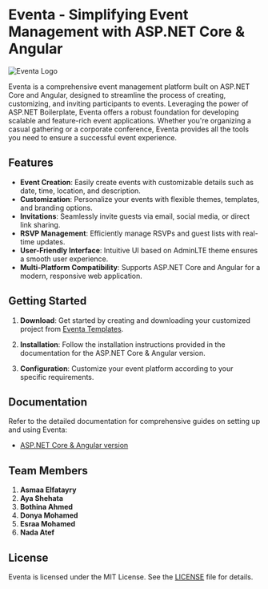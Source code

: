 # Eventa - Simplifying Event Management with ASP.NET Core & Angular

![Eventa Logo](https://static.vecteezy.com/system/resources/previews/012/710/072/non_2x/event-planner-template-hand-drawn-cartoon-flat-illustration-with-planning-schedule-time-management-business-agenda-and-calendar-concept-vector.jpg)

Eventa is a comprehensive event management platform built on ASP.NET Core and Angular, designed to streamline the process of creating, customizing, and inviting participants to events. Leveraging the power of ASP.NET Boilerplate, Eventa offers a robust foundation for developing scalable and feature-rich event applications. Whether you're organizing a casual gathering or a corporate conference, Eventa provides all the tools you need to ensure a successful event experience.

## Features

- **Event Creation**: Easily create events with customizable details such as date, time, location, and description.
- **Customization**: Personalize your events with flexible themes, templates, and branding options.
- **Invitations**: Seamlessly invite guests via email, social media, or direct link sharing.
- **RSVP Management**: Efficiently manage RSVPs and guest lists with real-time updates.
- **User-Friendly Interface**: Intuitive UI based on AdminLTE theme ensures a smooth user experience.
- **Multi-Platform Compatibility**: Supports ASP.NET Core and Angular for a modern, responsive web application.

## Getting Started

1. **Download**: Get started by creating and downloading your customized project from [Eventa Templates](https://aspnetboilerplate.com/Templates).

2. **Installation**: Follow the installation instructions provided in the documentation for the ASP.NET Core & Angular version.

3. **Configuration**: Customize your event platform according to your specific requirements.



## Documentation

Refer to the detailed documentation for comprehensive guides on setting up and using Eventa:
- [ASP.NET Core & Angular version](https://aspnetboilerplate.com/Templates)

## Team Members

1. **Asmaa Elfatayry**
2. **Aya Shehata**
3. **Bothina Ahmed**
4. **Donya Mohamed**
5. **Esraa Mohamed**
6. **Nada Atef**

## License

Eventa is licensed under the MIT License. See the [LICENSE](link-to-license-file) file for details.




